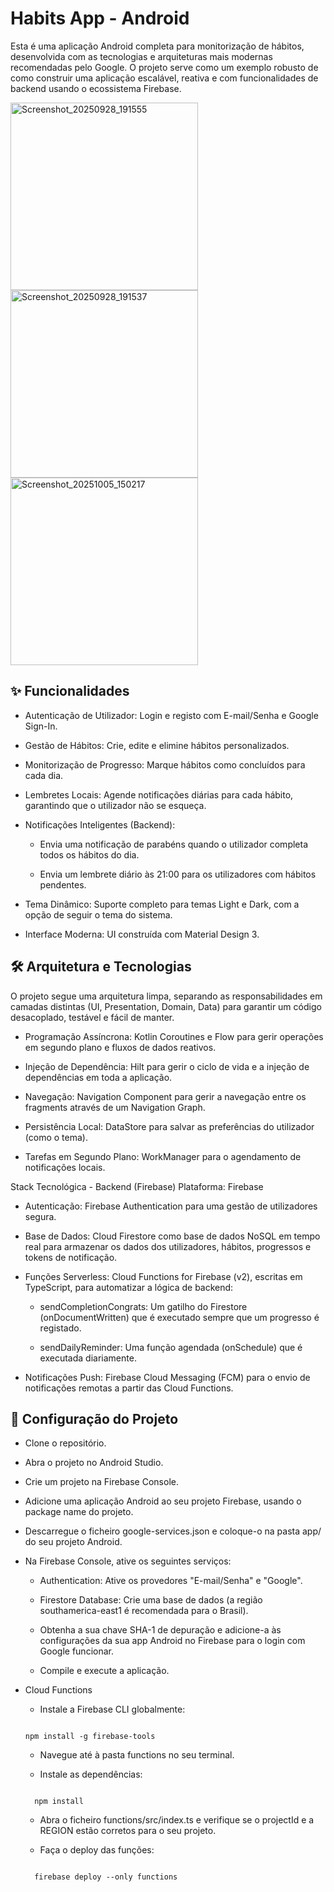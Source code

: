 # Habits App - Android
Esta é uma aplicação Android completa para monitorização de hábitos, desenvolvida com as tecnologias e arquiteturas mais modernas recomendadas pelo Google. O projeto serve como um exemplo robusto de como construir uma aplicação escalável, reativa e com funcionalidades de backend usando o ecossistema Firebase.

<img width="300" alt="Screenshot_20250928_191555" src="https://github.com/user-attachments/assets/3040c5bd-7d1b-4b31-87df-2c992b3b5fbc" />

<img width="300" alt="Screenshot_20250928_191537" src="https://github.com/user-attachments/assets/5e0feff7-29ad-496b-b345-2c29ab170f1c" />

<img width="300" alt="Screenshot_20251005_150217" src="https://github.com/user-attachments/assets/90a86feb-1ccd-4330-a0fa-a465b09c765f" />


## ✨ Funcionalidades
- Autenticação de Utilizador: Login e registo com E-mail/Senha e Google Sign-In.

- Gestão de Hábitos: Crie, edite e elimine hábitos personalizados.

- Monitorização de Progresso: Marque hábitos como concluídos para cada dia.

- Lembretes Locais: Agende notificações diárias para cada hábito, garantindo que o utilizador não se esqueça.

- Notificações Inteligentes (Backend):

   - Envia uma notificação de parabéns quando o utilizador completa todos os hábitos do dia.

   - Envia um lembrete diário às 21:00 para os utilizadores com hábitos pendentes.

- Tema Dinâmico: Suporte completo para temas Light e Dark, com a opção de seguir o tema do sistema.

- Interface Moderna: UI construída com Material Design 3.

## 🛠️ Arquitetura e Tecnologias
O projeto segue uma arquitetura limpa, separando as responsabilidades em camadas distintas (UI, Presentation, Domain, Data) para garantir um código desacoplado, testável e fácil de manter.

- Programação Assíncrona: Kotlin Coroutines e Flow para gerir operações em segundo plano e fluxos de dados reativos.

- Injeção de Dependência: Hilt para gerir o ciclo de vida e a injeção de dependências em toda a aplicação.

- Navegação: Navigation Component para gerir a navegação entre os fragments através de um Navigation Graph.

- Persistência Local: DataStore para salvar as preferências do utilizador (como o tema).

- Tarefas em Segundo Plano: WorkManager para o agendamento de notificações locais.

Stack Tecnológica - Backend (Firebase)
Plataforma: Firebase

- Autenticação: Firebase Authentication para uma gestão de utilizadores segura.

- Base de Dados: Cloud Firestore como base de dados NoSQL em tempo real para armazenar os dados dos utilizadores, hábitos, progressos e tokens de notificação.

- Funções Serverless: Cloud Functions for Firebase (v2), escritas em TypeScript, para automatizar a lógica de backend:

  - sendCompletionCongrats: Um gatilho do Firestore (onDocumentWritten) que é executado sempre que um progresso é registado.

  - sendDailyReminder: Uma função agendada (onSchedule) que é executada diariamente.

- Notificações Push: Firebase Cloud Messaging (FCM) para o envio de notificações remotas a partir das Cloud Functions.

## 🚀 Configuração do Projeto
- Clone o repositório.

- Abra o projeto no Android Studio.

- Crie um projeto na Firebase Console.

- Adicione uma aplicação Android ao seu projeto Firebase, usando o package name do projeto.

- Descarregue o ficheiro google-services.json e coloque-o na pasta app/ do seu projeto Android.

- Na Firebase Console, ative os seguintes serviços:

  - Authentication: Ative os provedores "E-mail/Senha" e "Google".

  - Firestore Database: Crie uma base de dados (a região southamerica-east1 é recomendada para o Brasil).

  - Obtenha a sua chave SHA-1 de depuração e adicione-a às configurações da sua app Android no Firebase para o login com Google funcionar.

  - Compile e execute a aplicação.

- Cloud Functions
  - Instale a Firebase CLI globalmente:

  ```
  
  npm install -g firebase-tools
  
  ```

  -  Navegue até à pasta functions no seu terminal.

  - Instale as dependências:
  ```

    npm install

  ```

  - Abra o ficheiro functions/src/index.ts e verifique se o projectId e a REGION estão corretos para o seu projeto.

  - Faça o deploy das funções:
  ```
  
    firebase deploy --only functions
  
  ```

